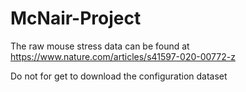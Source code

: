 # McNair-Project


The raw mouse stress data can be found at https://www.nature.com/articles/s41597-020-00772-z

Do not for get to download the configuration dataset
